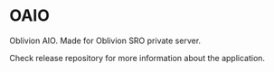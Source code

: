 # OAIO
Oblivion AIO.
Made for Oblivion SRO private server.

Check release repository for more information about the application.
